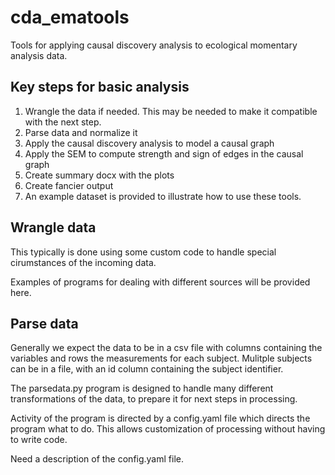 # cda_ematools

Tools for applying causal discovery analysis to ecological momentary analysis data.

## Key steps for basic analysis

1. Wrangle the data if needed. This may be needed to make it compatible with the next step.
2. Parse data and normalize it
3. Apply the causal discovery analysis to model a causal graph
4. Apply the SEM to compute strength and sign of edges in the causal graph
5. Create summary docx with the plots
6. Create fancier output
7. An example dataset is provided to illustrate how to use these tools.

## Wrangle data

This typically is done using some custom code to handle special cirumstances of the incoming data.

Examples of programs for dealing with different sources will be provided here.

## Parse data

Generally we expect the data to be in a csv file with columns containing the variables and rows the measurements for each subject. Mulitple subjects can be in a file, with an id column containing the subject identifier.

The parsedata.py program is designed to handle many different transformations of the data, to prepare it for next steps in processing.

Activity of the program is directed by a config.yaml file which directs the program what to do.  This allows customization of processing without having to write code.

Need a description of the config.yaml file.
